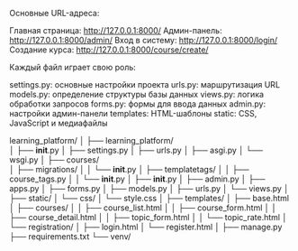 Основные URL-адреса:

Главная страница: http://127.0.0.1:8000/
Админ-панель: http://127.0.0.1:8000/admin/
Вход в систему: http://127.0.0.1:8000/login/
Создание курса: http://127.0.0.1:8000/course/create/

Каждый файл играет свою роль:

settings.py: основные настройки проекта
urls.py: маршрутизация URL
models.py: определение структуры базы данных
views.py: логика обработки запросов
forms.py: формы для ввода данных
admin.py: настройки админ-панели
templates: HTML-шаблоны
static: CSS, JavaScript и медиафайлы

learning_platform/
│
├── learning_platform/          
│   ├── __init__.py
│   ├── settings.py
│   ├── urls.py
│   ├── asgi.py
│   └── wsgi.py
│
├── courses/                    
│   ├── migrations/
│   │   └── __init__.py
│   ├── templatetags/
│   │   ├── course_tags.py
│   │   └── __init__.py
│   ├── __init__.py
│   ├── admin.py
│   ├── apps.py
│   ├── forms.py
│   ├── models.py
│   ├── urls.py
│   └── views.py
│
├── static/
│   └── css/
│       └── style.css
│
├── templates/
│   ├── base.html
│   ├── courses/
│   │    ├── course_list.html
│   │    ├── course_form.html
│   │    ├── course_detail.html
│   │    ├── topic_form.html
│   │    └── topic_rate.html
│   └── registration/
│        ├── login.html
│        └── register.html
│
├── manage.py
├── requirements.txt
└── venv/